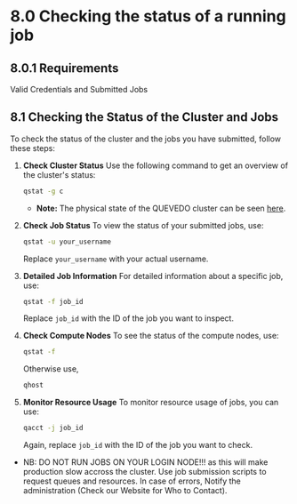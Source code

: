 # 8.0 Checking the status of a running job
## 8.0.1 Requirements
Valid Credentials and Submitted Jobs

## 8.1 Checking the Status of the Cluster and Jobs

To check the status of the cluster and the jobs you have submitted, follow these steps:

1. **Check Cluster Status**
    Use the following command to get an overview of the cluster's status:
    ```bash
    qstat -g c
    ```
    - **Note:** The physical state of the QUEVEDO cluster can be seen [here](https://hpc-eaifr.ictp.it/ganglia/?c=QUEVEDO&m=load_one&r=hour&s=by%20name&hc=4&mc=2).

2. **Check Job Status**
    To view the status of your submitted jobs, use:
    ```bash
    qstat -u your_username
    ```
    Replace `your_username` with your actual username.

3. **Detailed Job Information**
    For detailed information about a specific job, use:
    ```bash
    qstat -f job_id
    ```
    Replace `job_id` with the ID of the job you want to inspect.

4. **Check Compute Nodes**
    To see the status of the compute nodes, use:
    ```bash
    qstat -f
    ```
    Otherwise use,
    ```bash
    qhost
    ```
5. **Monitor Resource Usage**
    To monitor resource usage of jobs, you can use:
    ```bash
    qacct -j job_id
    ```
    Again, replace `job_id` with the ID of the job you want to check.

 
- NB: DO NOT RUN JOBS ON YOUR LOGIN NODE!!! as this will make production slow accross the cluster. Use job submission scripts to request queues and resources.
In case of errors, Notify the administration (Check our Website for Who to Contact).